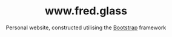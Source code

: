 <div align="center">
      <h1>www.fred.glass</h1>
      <p>Personal website, constructed utilising the <a href="https://getbootstrap.com">Bootstrap</a> framework</p>
</div>
